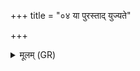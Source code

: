 +++
title = "०४ या पुरस्ताद् युज्यते"

+++
<details><summary>मूलम् (GR)</summary>

या पुरस्ताद् युज्यते योत पश्चाद् +++(Bhatt. yāḥ)+++  
या विश्वतो युज्यते योत सर्वतः ।  
यया यज्ञस् तायते प्राङ्  
तां त्वा पृच्छामि कतमा नु सर्चाम् ॥
</details>